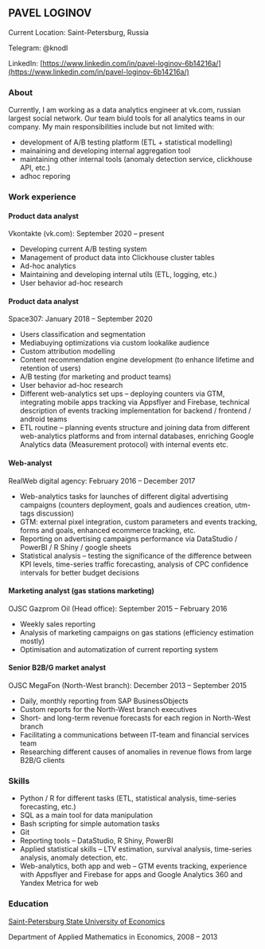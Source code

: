 ## PAVEL LOGINOV

Current Location: Saint-Petersburg, Russia

Telegram: @knodl

LinkedIn: [https://www.linkedin.com/in/pavel-loginov-6b14216a/](https://www.linkedin.com/in/pavel-loginov-6b14216a/)

### About
Currently, I am working as a data analytics engineer at vk.com, russian largest social network.
Our team biuld tools for all analytics teams in our company.
My main responsibilities include but not limited with:

- development of A/B testing platform (ETL + statistical modelling)
- mainaining and developing internal aggregation tool
- maintaining other internal tools (anomaly detection service, clickhouse API, etc.)
- adhoc reporing


### Work experience
#### Product data analyst
Vkontakte (vk.com): September 2020 – present

- Developing current A/B testing system
- Management of product data into Clickhouse cluster tables
- Ad-hoc analytics
- Maintaining and developing internal utils (ETL, logging, etc.)
- User behavior ad-hoc research

#### Product data analyst
Space307: January 2018 – September 2020

- Users classification and segmentation
- Mediabuying optimizations via custom lookalike audience
- Custom attribution modelling
- Content recommendation engine development (to enhance lifetime and retention of
users)
- A/B testing (for marketing and product teams)
- User behavior ad-hoc research
- Different web-analytics set ups – deploying counters via GTM, integrating mobile
apps tracking via Appsflyer and Firebase, technical description of events tracking
implementation for backend / frontend / android teams
- ETL routine – planning events structure and joining data from different web-analytics
platforms and from internal databases, enriching Google Analytics data (Measurement protocol) with internal events etc.


#### Web-analyst
RealWeb digital agency: February 2016 – December 2017

- Web-analytics tasks for launches of different digital advertising campaigns (counters deployment, goals and audiences creation, utm-tags discussion)
- GTM: external pixel integration, custom parameters and events tracking, forms and goals, enhanced ecommerce tracking, etc.
- Reporting on advertising campaigns performance via DataStudio / PowerBI / R Shiny / google sheets
- Statistical analysis – testing the significance of the difference between KPI levels,
time-series traffic forecasting, analysis of CPC confidence intervals for better budget decisions


#### Marketing analyst (gas stations marketing)
OJSC Gazprom Oil (Head office): September 2015 – February 2016
- Weekly sales reporting
- Analysis of marketing campaigns on gas stations (efficiency estimation mostly)
- Optimisation and automatization of current reporting system


#### Senior B2B/G market analyst
OJSC MegaFon (North-West branch): December 2013 – September 2015

- Daily, monthly reporting from SAP BusinessObjects
- Custom reports for the North-West branch executives
- Short- and long-term revenue forecasts for each region in North-West branch
- Facilitating a communications between IT-team and financial services team
- Researching different causes of anomalies in revenue flows from large B2B/G clients


### Skills
- Python / R for different tasks (ETL, statistical analysis, time-series forecasting, etc.)
- SQL as a main tool for data manipulation
- Bash scripting for simple automation tasks
- Git
- Reporting tools – DataStudio, R Shiny, PowerBI
- Applied statistical skills – LTV estimation, survival analysis, time-series analysis, anomaly detection, etc.
- Web-analytics, both app and web – GTM events tracking, experience with Appsflyer and Firebase for apps and Google Analytics 360 and Yandex Metrica for web


### Education

[Saint-Petersburg State University of Economics](http://en.unecon.ru/)

Department of Applied Mathematics in Economics, 2008 – 2013

